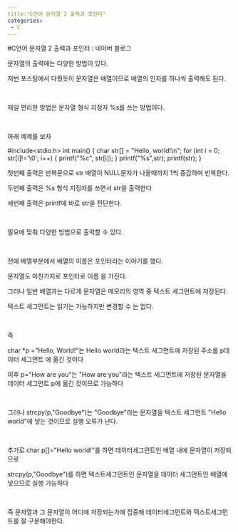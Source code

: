 ```yaml
---
title:"C언어 문자열 2 출력과 포인터"
categories:
 - C
---
```

#C언어 문자열 2 출력과 포인터 : 네이버 블로그
<div class="wrap_rabbit pcol2 _param(1) _postViewArea221560222912" id="post-view221560222912">
<!-- Rabbit HTML --><div class="se-viewer se-theme-default" lang="ko-KR">
<!-- SE_DOC_HEADER_END -->
<div class="se-main-container">
<div class="se-component se-text se-l-default" id="SE-548fe0fb-065c-4d94-a5db-3ebe45cf9874">
<div class="se-component-content">
<div class="se-section se-section-text se-l-default">
<div class="se-module se-module-text"><!-- SE-TEXT { --><p class="se-text-paragraph se-text-paragraph-align-" id="SE-4ae7ae93-dcd2-41d8-96c8-4fe99ae40bec" style=""><span class="se-fs- se-ff-" id="SE-ddd0d8a3-055b-4871-9ace-15156b6a2ae6" style="">문자열의 출력에는 다양한 방법이 있다.</span></p><!-- } SE-TEXT --><!-- SE-TEXT { --><p class="se-text-paragraph se-text-paragraph-align-" id="SE-edfd2ea8-7e86-49d1-9294-38489bce425e" style=""><span class="se-fs- se-ff-" id="SE-075f6ece-4e32-4af5-ab7b-85ee237c2f23" style="">저번 포스팅에서 다뤘듯이 문자열은 배열이므로 배열의 인자를 하나씩 출력해도 된다.</span></p><!-- } SE-TEXT --><!-- SE-TEXT { --><p class="se-text-paragraph se-text-paragraph-align-" id="SE-9b29ecce-1dae-44dc-bf3d-b4a7cea46051" style=""><span class="se-fs- se-ff-" id="SE-2e6ee23e-c2e2-43d5-a3c1-4e809c3b1e0f" style="">​</span></p><!-- } SE-TEXT --><!-- SE-TEXT { --><p class="se-text-paragraph se-text-paragraph-align-" id="SE-643c7c21-30f9-4bbd-b8c2-4bab1a0e409e" style=""><span class="se-fs- se-ff-" id="SE-71d4e65e-fff5-4780-91dc-b962fba6d491" style="">제일 편리한 방법은 문자열 형식 지정자 %s를 쓰는 방법이다.</span></p><!-- } SE-TEXT --><!-- SE-TEXT { --><p class="se-text-paragraph se-text-paragraph-align-" id="SE-23a46c42-eae4-4bf7-b267-f711782ba942" style=""><span class="se-fs- se-ff-" id="SE-cedb8392-65c7-4540-a03e-6e1f33b014ce" style="">​</span></p><!-- } SE-TEXT --><!-- SE-TEXT { --><p class="se-text-paragraph se-text-paragraph-align-" id="SE-2108d7b4-960b-4169-9a84-b8e09a83d47d" style=""><span class="se-fs- se-ff-" id="SE-450a6803-56bd-45ae-b901-2ccc271f5509" style="">아래 예제를 보자</span></p><!-- } SE-TEXT --></div>
</div>
</div>
</div> <div class="se-component se-code se-l-default" id="SE-ce2173eb-621e-43fb-9a23-b6778e3665b6">
<div class="se-component-content">
<div class="se-section se-section-code se-l-default">
<div class="se-module se-module-code se-fs-fs13">
<div class="se-code-source">
<div class="__se_code_view language-javascript">#include&lt;stdio.h&gt;
int main() {
	char str[] = "Hello, world!\n";
	for (int i = 0; str[i]!='\0'; i++)
	{
		printf("%c", str[i]);
	}
	printf("%s",str);
	printf(str);
}</div>
</div>
</div>
</div>
</div>
<script class="__se_module_data" data-module='{"type":"v2_code", "id" : "SE-ce2173eb-621e-43fb-9a23-b6778e3665b6"}' type="text/data"></script>
</div> <div class="se-component se-text se-l-default" id="SE-4afc75e9-92c7-4718-ad02-92400cf50f34">
<div class="se-component-content">
<div class="se-section se-section-text se-l-default">
<div class="se-module se-module-text"><!-- SE-TEXT { --><p class="se-text-paragraph se-text-paragraph-align-" id="SE-7f0f241a-608b-48cf-b98e-390fff641337" style=""><span class="se-fs- se-ff-" id="SE-3e3c242a-ac65-4313-a8f7-866d017788a5" style="">첫번째 출력은 반복문으로 str 배열이 NULL문자가 나올때까지 1씩 증감하며 반복한다.</span></p><!-- } SE-TEXT --><!-- SE-TEXT { --><p class="se-text-paragraph se-text-paragraph-align-" id="SE-f5c7fe99-5103-4108-b74e-9cefc3eaf7f8" style=""><span class="se-fs- se-ff-" id="SE-7768fb5c-a909-43f5-925b-aa015d240b2f" style="">두번째 출력은 %s 형식 지정자를 쓰면서 str을 출력한다</span></p><!-- } SE-TEXT --><!-- SE-TEXT { --><p class="se-text-paragraph se-text-paragraph-align-" id="SE-9cd97cbc-eb1b-4878-becd-823ca8a05fbc" style=""><span class="se-fs- se-ff-" id="SE-7738bd4e-d2d1-4204-9838-26148b793281" style="">세번째 출력은 printf에 바로 str을 전단한다.</span></p><!-- } SE-TEXT --><!-- SE-TEXT { --><p class="se-text-paragraph se-text-paragraph-align-" id="SE-fd0bd536-fc5f-41e1-919d-f71a35e0228e" style=""><span class="se-fs- se-ff-" id="SE-6301455d-f6cf-4b1a-9e6d-9d9b2a9f05e8" style="">​</span></p><!-- } SE-TEXT --><!-- SE-TEXT { --><p class="se-text-paragraph se-text-paragraph-align-" id="SE-986c3d3d-ad23-4507-8a3c-317db53dbc7a" style=""><span class="se-fs- se-ff-" id="SE-10523b23-fccd-4f1a-977b-59515e44177c" style="">필요에 맞춰 다양한 방법으로 출력할 수 있다.</span></p><!-- } SE-TEXT --><!-- SE-TEXT { --><p class="se-text-paragraph se-text-paragraph-align-" id="SE-b2689bfa-5123-49df-9566-8b41054d52ef" style=""><span class="se-fs- se-ff-" id="SE-c4f217a1-2599-45fe-a322-e9eb608c1f63" style="">​</span></p><!-- } SE-TEXT --><!-- SE-TEXT { --><p class="se-text-paragraph se-text-paragraph-align-" id="SE-b8a20d31-891d-481d-8e70-ec2b0759fa79" style=""><span class="se-fs- se-ff-" id="SE-3e4999db-5b53-4bac-9eba-8843fa7b059e" style="">전에 배열부분에서 배열의 이름은 포인터라는 이야기를 했다.</span></p><!-- } SE-TEXT --><!-- SE-TEXT { --><p class="se-text-paragraph se-text-paragraph-align-" id="SE-e6d0bb4c-bc1e-4c4c-bfe0-077ced3d0a0a" style=""><span class="se-fs- se-ff-" id="SE-4bb31029-ce97-4402-9976-48c6bbb63bff" style="">문자열도 마찬가지로 포인터로 이름 을 가진다.</span></p><!-- } SE-TEXT --><!-- SE-TEXT { --><p class="se-text-paragraph se-text-paragraph-align-" id="SE-80c3e973-8d6c-44d0-8df4-a25d8a8bd842" style=""><span class="se-fs- se-ff-" id="SE-95f81d86-5e2c-4e35-b2e1-ca6928bdf956" style="">그러나 일반 배열과는 다르게 문자열은 메모리의 영역 중 텍스트 세그먼트에 저장된다.</span></p><!-- } SE-TEXT --><!-- SE-TEXT { --><p class="se-text-paragraph se-text-paragraph-align-" id="SE-ec74833a-0a3a-4cf9-8c6b-edb98202ef0a" style=""><span class="se-fs- se-ff-" id="SE-d8f3ce87-7099-4ed9-a331-0f779bda1e1f" style="">텍스트 세그먼트는 읽기는 가능하지만 변경할 수 는 없다.</span></p><!-- } SE-TEXT --><!-- SE-TEXT { --><p class="se-text-paragraph se-text-paragraph-align-" id="SE-72f08bda-02cb-48f5-8c2b-20bb37484362" style=""><span class="se-fs- se-ff-" id="SE-3c626b53-2c7a-48a1-b151-ab9fc5f6520e" style="">​</span></p><!-- } SE-TEXT --><!-- SE-TEXT { --><p class="se-text-paragraph se-text-paragraph-align-" id="SE-cd97dc75-0fa2-4f4b-8036-c90f6a72b552" style=""><span class="se-fs- se-ff-" id="SE-1288507d-b42e-4fe0-8079-b2ad6e7914a4" style="">즉 </span></p><!-- } SE-TEXT --><!-- SE-TEXT { --><p class="se-text-paragraph se-text-paragraph-align-" id="SE-33592586-a381-4710-8eee-74d350ae8067" style=""><span class="se-fs- se-ff-" id="SE-dc70d9d8-f331-41b4-b3bc-7a8b0cdecf89" style="">char *p ="Hello, World!"는 Hello world라는 텍스트 세그먼트에 저장된 주소를 p데이터 세그먼트 에 옮긴 것이다</span></p><!-- } SE-TEXT --><!-- SE-TEXT { --><p class="se-text-paragraph se-text-paragraph-align-" id="SE-f00467dc-2036-44f8-afa9-99f1c3b02eeb" style=""><span class="se-fs- se-ff-" id="SE-03b50b16-ec09-4b8c-bb43-786f60bc74d4" style="">이후 p="How are you"는 "How are you"라는 텍스트 세그먼트에 저장된 문자열을 데이터 세그먼트 p에 옮긴 것이므로 가능하다</span></p><!-- } SE-TEXT --><!-- SE-TEXT { --><p class="se-text-paragraph se-text-paragraph-align-" id="SE-4ab68a96-0bb5-40ab-86cf-149769b2e96b" style=""><span class="se-fs- se-ff-" id="SE-a4e30d2e-02eb-4526-981b-643af4837203" style="">​</span></p><!-- } SE-TEXT --><!-- SE-TEXT { --><p class="se-text-paragraph se-text-paragraph-align-" id="SE-8b350119-ad68-49e6-98df-3209e00a6e5b" style=""><span class="se-fs- se-ff-" id="SE-527bc565-b2e0-461a-9960-9d67ab0f50e7" style="">그러나 strcpy(p,"Goodbye")는 "Goodbye"라는 문자열을 텍스트 세그먼트 "Hello world"에 넣는 것이므로 실행 오류가 난다.</span></p><!-- } SE-TEXT --><!-- SE-TEXT { --><p class="se-text-paragraph se-text-paragraph-align-" id="SE-00e31645-d64c-4f55-9a3a-7645a4df5d13" style=""><span class="se-fs- se-ff-" id="SE-b606100a-5f5b-4992-b84a-3ae4cb1a2225" style="">​</span></p><!-- } SE-TEXT --><!-- SE-TEXT { --><p class="se-text-paragraph se-text-paragraph-align-" id="SE-e231b26d-2d89-42e0-aa5a-2abac1f39c12" style=""><span class="se-fs- se-ff-" id="SE-2a3a9c02-7bb0-45ee-a481-bc0b592b025f" style="">추가로 char p[]="Hello world!"를 하면 데이터세그먼트인 배열 내에 문자열이 저장되므로</span></p><!-- } SE-TEXT --><!-- SE-TEXT { --><p class="se-text-paragraph se-text-paragraph-align-" id="SE-d73218af-3e7c-47d0-a1e6-1c7bea048651" style=""><span class="se-fs- se-ff-" id="SE-a238b60f-0709-4475-9ce9-dd05bff1d4a2" style="">strcpy(p,"Goodbye")를 하면 텍스트세그먼트인 문자열을 데이터 세그먼트인 배열에 넣으므로 실행 가능하다</span></p><!-- } SE-TEXT --><!-- SE-TEXT { --><p class="se-text-paragraph se-text-paragraph-align-" id="SE-0f2b6297-eb14-42ed-aa2b-05e27c1c794d" style=""><span class="se-fs- se-ff-" id="SE-2706e936-524b-473d-b97f-69319be96686" style="">​</span></p><!-- } SE-TEXT --><!-- SE-TEXT { --><p class="se-text-paragraph se-text-paragraph-align-" id="SE-fef3d7ad-66c8-4d37-8993-628bb23894ad" style=""><span class="se-fs- se-ff-" id="SE-e1e2de11-e78c-4efb-97c5-8456acb4ec71" style="">즉 문자열과 그 문자열이 어디에 저장되는가에 집중해 데이터세그먼트와 텍스트세그먼트를 잘 구분해야한다.</span></p><!-- } SE-TEXT --><!-- SE-TEXT { --><p class="se-text-paragraph se-text-paragraph-align-" id="SE-95809d3f-dada-4222-8aa7-7c7bc4f2b5c3" style=""><span class="se-fs- se-ff-" id="SE-dfb770c0-5c07-4f91-9fdf-ac83420830df" style="">​</span></p><!-- } SE-TEXT --><!-- SE-TEXT { --><p class="se-text-paragraph se-text-paragraph-align-" id="SE-492b6a2b-83a3-4feb-8334-5f4d81bf981f" style=""><span class="se-fs- se-ff-" id="SE-31d11bad-0276-4dc8-b9bc-91047d8d6ea3" style="">​</span></p><!-- } SE-TEXT --><!-- SE-TEXT { --><p class="se-text-paragraph se-text-paragraph-align-" id="SE-16cb291f-7c02-4951-88ba-5e4576371624" style=""><span class="se-fs- se-ff-" id="SE-fb1eb4a9-573b-4bbf-a319-8beeb0011911" style="">​</span></p><!-- } SE-TEXT --></div>
</div>
</div>
</div> </div>
</div>
</div>